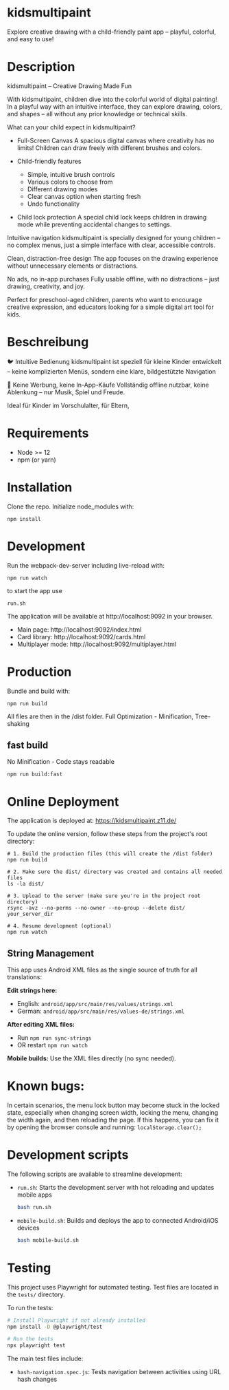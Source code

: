 kidsmultipaint
======

Explore creative drawing with a child-friendly paint app – playful, colorful, and easy to use!

# Description

kidsmultipaint – Creative Drawing Made Fun

With kidsmultipaint, children dive into the colorful world of digital painting! In a playful way with an intuitive interface, they can explore drawing, colors, and shapes – all without any prior knowledge or technical skills.

What can your child expect in kidsmultipaint?

- Full-Screen Canvas
  A spacious digital canvas where creativity has no limits! Children can draw freely with different brushes and colors.

- Child-friendly features
  - Simple, intuitive brush controls
  - Various colors to choose from
  - Different drawing modes
  - Clear canvas option when starting fresh
  - Undo functionality

- Child lock protection
  A special child lock keeps children in drawing mode while preventing accidental changes to settings.

Intuitive navigation
kidsmultipaint is specially designed for young children – no complex menus, just a simple interface with clear, accessible controls.

Clean, distraction-free design
The app focuses on the drawing experience without unnecessary elements or distractions.

No ads, no in-app purchases
Fully usable offline, with no distractions – just drawing, creativity, and joy.

Perfect for preschool-aged children, parents who want to encourage creative expression, and educators looking for a simple digital art tool for kids.


# Beschreibung

🐦 Intuitive Bedienung
kidsmultipaint ist speziell für kleine Kinder entwickelt – keine komplizierten Menüs, sondern eine klare, bildgestützte Navigation

🎵 Keine Werbung, keine In-App-Käufe
Vollständig offline nutzbar, keine Ablenkung – nur Musik, Spiel und Freude.

Ideal für Kinder im Vorschulalter, für Eltern, 

# Requirements

* Node >= 12
* npm (or yarn)


# Installation

Clone the repo.
Initialize node_modules with:
```
npm install
```

# Development

Run the webpack-dev-server including live-reload with:
```
npm run watch
```

to start the app use 
```
run.sh
```

The application will be available at http://localhost:9092 in your browser.
- Main page: http://localhost:9092/index.html
- Card library: http://localhost:9092/cards.html
- Multiplayer mode: http://localhost:9092/multiplayer.html


# Production

Bundle and build with:
```
npm run build
```
All files are then in the /dist folder.
Full Optimization - Minification, Tree-shaking


## fast build

No Minification - Code stays readable

```
npm run build:fast
```

# Online Deployment

The application is deployed at: https://kidsmultipaint.z11.de/

To update the online version, follow these steps from the project's root directory:

```
# 1. Build the production files (this will create the /dist folder)
npm run build

# 2. Make sure the dist/ directory was created and contains all needed files
ls -la dist/

# 3. Upload to the server (make sure you're in the project root directory)
rsync -avz --no-perms --no-owner --no-group --delete dist/ your_server_dir

# 4. Resume development (optional)
npm run watch
```

## String Management

This app uses Android XML files as the single source of truth for all translations:

**Edit strings here:**
- English: `android/app/src/main/res/values/strings.xml`
- German: `android/app/src/main/res/values-de/strings.xml`

**After editing XML files:**
- Run `npm run sync-strings` 
- OR restart `npm run watch`

**Mobile builds:**
Use the XML files directly (no sync needed).

# Known bugs:

In certain scenarios, the menu lock button may become stuck in the locked state, especially when changing screen width, locking the menu, changing the width again, and then reloading the page. If this happens, you can fix it by opening the browser console and running: `localStorage.clear();`

# Development scripts

The following scripts are available to streamline development:

- `run.sh`: Starts the development server with hot reloading and updates mobile apps
  ```bash
  bash run.sh
  ```

- `mobile-build.sh`: Builds and deploys the app to connected Android/iOS devices
  ```bash
  bash mobile-build.sh
  ```

# Testing

This project uses Playwright for automated testing. Test files are located in the `tests/` directory.

To run the tests:

```bash
# Install Playwright if not already installed
npm install -D @playwright/test

# Run the tests
npx playwright test
```

The main test files include:
- `hash-navigation.spec.js`: Tests navigation between activities using URL hash changes
